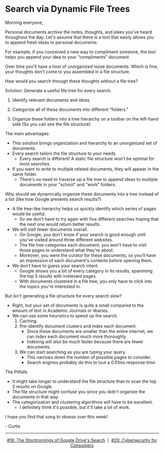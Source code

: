 # Search via Dynamic File Trees

Morning everyone,


Personal documents archive the notes, thoughts, and jokes you've heard throughout the day. Let's assume that there is a tool that easily allows you to append fresh ideas to personal documents.


For example, if you conceived a new way to compliment someone, the tool helps you append your idea to your "compliments" document.


Over time you'll have a host of unorganized loose documents. Which is fine, your thoughts don't come to you assembled in a file structure.


How would you search through these thoughts without a file tree?


Solution: Generate a useful file tree for every search.

  1) Identify relevant documents and ideas.

  2) Categorize all of these documents into different "folders."

  3) Organize these folders into a tree hierarchy on a toolbar on the left-hand side (So you can see the file structure).


The main advantages:

- This solution brings organization and hierarchy to an unorganized set of documents.
- Every search tailors the file structure to your needs.
    - Every search is different! A static file structure won't be optimal for most searches.
- If you want to write to multiple related documents, they will appear in the same folder.
    - There's no need to traverse up a file tree to append ideas to multiple documents in your "school" and "work" folders.

Why should we dynamically organize these documents into a tree instead of a list (like how Google presents search results?)

- A file tree-like hierarchy helps us quickly identify which series of pages would be useful.
    - So we don't have to try again with five different searches hoping that the next one would return better results.
- We will visit fewer documents overall.
    - On Google, you don't know if your search is good enough until you've visited around three different websites.
    - The file tree categories each document, you won't have to visit those pages to understand what they're about.
    - Moreover, you were the curator for these documents, so you'll have an impression of each document's contents before opening them.
- We don't have to guess your search intent.
    - Google shows you a bit of every category in its results, spamming the top 5 results with irrelevant pages.
    - With documents clustered in a file tree, you only have to click into the topics you're interested in.

But isn't generating a file structure for every search slow?
- Right, but your set of documents is quite a small compared to the amount of text in Academic Journals or libaries.
- We can use some heuristics to speed up the search.
    1. Caching.
    2. Pre-identify document clusters and index each document.
        - Since these documents are smaller than the entire internet, we can index each document much more thoroughly.
        - Indexing will also be much faster because there are fewer documents.
    3. We can start searching as you are typing your query.
        - This narrows down the number of possible pages to consider.
        - Search engines probably do this to tout a 0.01ms response time.

The Pitfalls
- It might take longer to understand the file structure than to scan the top 2 results on Google.
- The file structure might confuse you since you didn't organize the documents in that way.
- The categorization and clustering algorithms will have to be excellent.
    - I definitely think it's possible, but it'll take a lot of work.

I hope you find that song to obsess over this week!

\- Curtis

<!--START OF FOOTER-->
<hr style="margin-top:9px;height:1px;border: 0;background-image: linear-gradient(to right, rgba(0, 0, 0, 0.0), rgba(0, 0, 0, 0.5),rgba(0, 0, 0, 0.0));">
<!--START OF ISSUE NAVIGATION LINKS-->
<p align="center"><a href='018_the_shortcomings_of_google_drives_search.md'>#18:  The Shortcomings of Google Drive's Search</a>&nbsp;&nbsp;|&nbsp;&nbsp;<a href='020_cybersecurity_for_consumers.md'>#20: Cybersecurity for Consumers</a></p>
<!--START OF ISSUE NAVIGATION LINKS-->
<!--END OF FOOTER-->
